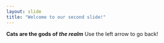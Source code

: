 ```yaml
---
layout: slide
title: "Welcome to our second slide!"
---
```

__Cats are the gods of *the realm*__
Use the left arrow to go back!
